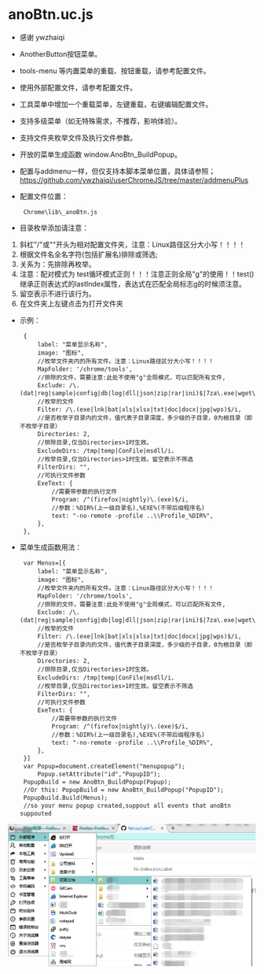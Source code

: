 anoBtn.uc.js
============
 - 感谢 ywzhaiqi
 - AnotherButton按钮菜单。
 - tools-menu 等内置菜单的重载、按钮重载，请参考配置文件。
 - 使用外部配置文件，请参考配置文件。
 - 工具菜单中增加一个重载菜单，左键重载，右键编辑配置文件。
 - 支持多级菜单（如无特殊需求，不推荐，影响体验）。
 - 支持文件夹枚举文件及执行文件参数。
 - 开放的菜单生成函数 window.AnoBtn_BuildPopup。
 - 配置与addmenu一样，但仅支持本脚本菜单位置，具体请参照；https://github.com/ywzhaiqi/userChromeJS/tree/master/addmenuPlus
 - 配置文件位置：

		Chrome\lib\_anoBtn.js

 - 目录枚举添加请注意：
 1. 斜杠"/"或"\"开头为相对配置文件夹，注意：Linux路径区分大小写！！！！
 2. 根据文件名全名字符(包括扩展名)排除或筛选;
 3. 关系为：先排除再枚举。
 4. 注意：配对模式为 test循环模式正则！！！注意正则全局"g"的使用！！test()继承正则表达式的lastIndex属性，表达式在匹配全局标志g的时候须注意。
 5. 留空表示不进行该行为。
 6. 在文件夹上左键点击为打开文件夹
 
 - 示例：

 		{
 			label: "菜单显示名称",
 			image: "图标",
 			//枚举文件夹内的所有文件。注意：Linux路径区分大小写！！！！
 			MapFolder: '/chrome/tools',
 			//排除的文件，需要注意:此处不使用"g"全局模式，可以匹配所有文件,
 			Exclude: /\.(dat|reg|sample|config|db|log|dll|json|zip|rar|ini)$|7za\.exe|wget\.exe/i,
 			//枚举的文件
 			Filter: /\.(exe|lnk|bat|xls|xlsx|txt|doc|docx|jpg|wps)$/i,
 			//是否枚举子目录内的文件，值代表子目录深度，多少级的子目录，0为根目录（即不枚举子目录）
 			Directories: 2,
 			//排除目录,仅当Directories>1时生效。
 			ExcludeDirs: /tmp|temp|ConFile|msdll/i，
 			//枚举目录,仅当Directories>1时生效。留空表示不筛选
 			FilterDirs: "",
 			//可执行文件参数
			ExeText: {
				//需要带参数的执行文件
				Program: /^(firefox|nightly)\.(exe)$/i,
				//参数：%DIR%(上一级目录名),%EXE%(不带后缀程序名)
				text: "-no-remote -profile ..\\Profile_%DIR%",
			},
 		},

 - 菜单生成函数用法：

 		var Menus=[{
 			label: "菜单显示名称",
 			image: "图标",
 			//枚举文件夹内的所有文件。注意：Linux路径区分大小写！！！！
 			MapFolder: '/chrome/tools',
 			//排除的文件，需要注意:此处不使用"g"全局模式，可以匹配所有文件,
 			Exclude: /\.(dat|reg|sample|config|db|log|dll|json|zip|rar|ini)$|7za\.exe|wget\.exe/i,
 			//枚举的文件
 			Filter: /\.(exe|lnk|bat|xls|xlsx|txt|doc|docx|jpg|wps)$/i,
 			//是否枚举子目录内的文件，值代表子目录深度，多少级的子目录，0为根目录（即不枚举子目录）
 			Directories: 2,
 			//排除目录,仅当Directories>1时生效。
 			ExcludeDirs: /tmp|temp|ConFile|msdll/i，
 			//枚举目录,仅当Directories>1时生效。留空表示不筛选
 			FilterDirs: "",
 			//可执行文件参数
			ExeText: {
				//需要带参数的执行文件
				Program: /^(firefox|nightly)\.(exe)$/i,
				//参数：%DIR%(上一级目录名),%EXE%(不带后缀程序名)
				text: "-no-remote -profile ..\\Profile_%DIR%",
			},
 		}]
 		var Popup=document.createElement("menupopup");
 			Popup.setAttribute("id","PopupID");
 		PopupBuild = new AnoBtn_BuildPopup(Popup);
 		//Or this: PopupBuild = new AnoBtn_BuildPopup("PopupID");
 		PopupBuild.Build(Menus);
 		//so your menu popup created,suppout all events that anoBtn suppouted


![图片](anoBtn.png)